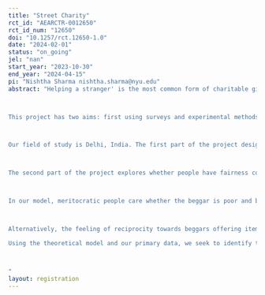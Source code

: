 ```yaml
---
title: "Street Charity"
rct_id: "AEARCTR-0012650"
rct_id_num: "12650"
doi: "10.1257/rct.12650-1.0"
date: "2024-02-01"
status: "on_going"
jel: "nan"
start_year: "2023-10-30"
end_year: "2024-04-15"
pi: "Nishtha Sharma nishtha.sharma@nyu.edu"
abstract: "Helping a stranger' is the most common form of charitable giving behavior worldwide. Nearly half of the world's adults, or two and a half billion people, have donated to a stranger over the past decade (Charities Aid Foundation, World Giving Index [2019]). Helping a stranger often takes the form of giving to a beggar, a needy person who solicits money in public places. Begging is a global urban phenomenon, and its eradication is an often-cited political agenda. Enforcing policies like banning beggars from public spaces or mandating their removal from such arenas are not sustainable solutions. Effective policies to mitigate beggary necessitate an understanding of the underlying market from both the beggar's and the givers' side. 

This project has two aims: first using surveys and experimental methods we uncover the perceptions and attitudes of givers who donate to beggars; the background, motivations, and behavior of individuals resorting to begging; and the dynamics governing interactions between givers and beggars. The second aim is to understand the role of fairness in informal charitable donations. In particular, we develop a theoretical model and append it with our primary data collected from surveys and experimental methods, the project aims to test whether people have fairness considerations while making charitable decisions towards beggars. 

Our field of study is Delhi, India. The first part of the project design is based on four surveys. The first survey will document interactions between beggars and givers passers-by to measure charitable transfer amounts by beggar type (Interactions Survey). The second survey involves detailed interviews with beggars and includes their preference elicitation using behavioral/experimental games (Beggars Survey). The third survey involves a belief elicitation experiment of the general population to understand the mechanisms underlying the charitable behavior measured in the interactions survey (General Population Survey). Finally, the fourth survey is an observational survey of crowded areas in Delhi and people's meritocracy to study the composition and rate of successful interactions by beggar type in areas with high and low meritocracy (Composition survey).

The second part of the project explores whether people have fairness considerations while making charitable decisions toward beggars. To understand the role of fairness preferences and beliefs in charitable behavior, we exploit a natural variation in begging styles found in most urban areas. In addition to those who only solicit charity (beggars without items), another kind of beggars found on the urban streets is those who offer trivial items such as pens, stickers, and flowers while soliciting charity (beggars with items). We propose and test a novel application of the signaling theory to examine the effect of begging with an item on people's perception of beggars' deservedness and consequent charitable donations. 

In our model, meritocratic people care whether the beggar is poor and begging because they are unwilling to work and earn (choice) or unable to work and earn (luck). Since procuring an item to offer is costly for beggars, it signals a willingness to exert effort and participate in the labor market, attracting higher donations. Under the signaling framework, the perceived probability of a beggar's willingness to do paid work and overall perception of the beggar's deservedness for charity is higher for beggars with items than without, which drives higher donations towards them. 

Alternatively, the feeling of reciprocity towards beggars offering items also predicts higher donations towards them than the beggars without items. However, under this reciprocity model, there is no difference in beliefs about their willingness to work or other notions of deservedness. Finally, if social preferences such as fairness concerns and reciprocity do not interact with altruism, then the charitable behavior towards beggars with and without items does not differ.
Using the theoretical model and our primary data, we seek to identify the causal impact of begging with items on the general population's beliefs about their willingness to work and their deservedness for charity. Our primary hypothesis is that begging with an item has a signaling value, i.e., people's perception of the beggar's deservedness of charity improves due to the offering of an item while begging.

"
layout: registration
---
```


